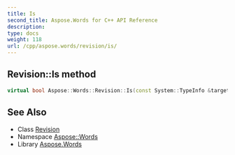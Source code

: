 ```yaml
---
title: Is
second_title: Aspose.Words for C++ API Reference
description: 
type: docs
weight: 118
url: /cpp/aspose.words/revision/is/
---
```

## Revision::Is method




```cpp
virtual bool Aspose::Words::Revision::Is(const System::TypeInfo &target) const override
```

## See Also

* Class [Revision](../)
* Namespace [Aspose::Words](../../)
* Library [Aspose.Words](../../../)
